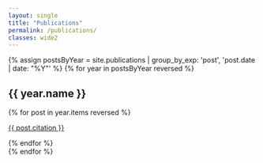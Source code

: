 ```yaml
---
layout: single
title: "Publications"
permalink: /publications/
classes: wide2
---
```


{% assign postsByYear = site.publications | group_by_exp: 'post', 'post.date | date: "%Y"' %}
{% for year in postsByYear reversed %}
  <section id="{{ year.name }}" class="taxonomy__section">
    <h2 class="archive__subtitle">{{ year.name }}</h2>
    <div class="entries-{{ page.entries_layout | default: 'list' }}">
      {% for post in year.items reversed %}
        <p class="archive__item-excerpt" itemprop="description">
          <a href="{{ post.paperurl }}"><i class="fas fa-fw fa-file-pdf" aria-hidden="true"></i></a>
          <a href="{{ post.permalink }}">
          {{ post.citation }} </a>
        </p>
      {% endfor %}
    </div>
  </section>
{% endfor %}